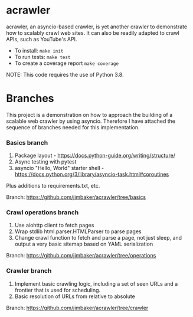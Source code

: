 # acrawler

acrawler, an asyncio-based crawler, is yet another crawler to demonstrate how to
scalably crawl web sites. It can also be readily adapted to crawl APIs, such as
YouTube's API.

* To install: `make init`
* To run tests: `make test`
* To create a coverage report `make coverage`

NOTE: This code requires the use of Python 3.8.

# Branches

This project is a demonstration on how to approach the building of a scalable web
crawler by using asyncio. Therefore I have attached the sequence of branches
needed for this implementation.

### Basics branch

1. Package layout - https://docs.python-guide.org/writing/structure/
2. Async testing with pytest
3. asyncio "Hello, World" starter shell -
   https://docs.python.org/3/library/asyncio-task.html#coroutines

Plus additions to requirements.txt, etc.

Branch: https://github.com/jimbaker/acrawler/tree/basics

### Crawl operations branch

1. Use aiohttp client to fetch pages
2. Wrap stdlib html.parser.HTMLParser to parse pages
3. Change crawl function to fetch and parse a page, not just sleep, and output a
   very basic sitemap based on YAML serialization

Branch: https://github.com/jimbaker/acrawler/tree/operations

### Crawler branch

1. Implement basic crawling logic, including a set of seen URLs and a frontier
   that is used for scheduling.
2. Basic resolution of URLs from relative to absolute

Branch: https://github.com/jimbaker/acrawler/tree/crawler